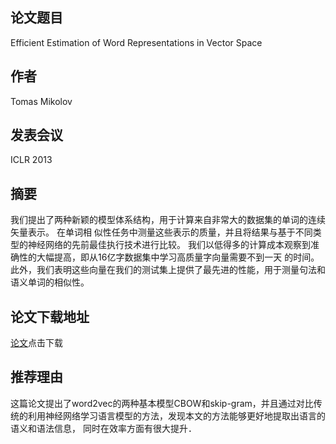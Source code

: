 ## 论文题目
Efficient Estimation of Word Representations in Vector Space
## 作者
Tomas Mikolov
## 发表会议
ICLR 2013
## 摘要
我们提出了两种新颖的模型体系结构，用于计算来自非常大的数据集的单词的连续矢量表示。 在单词相
似性任务中测量这些表示的质量，并且将结果与基于不同类型的神经网络的先前最佳执行技术进行比较。 
我们以低得多的计算成本观察到准确性的大幅提高，即从16亿字数据集中学习高质量字向量需要不到一天
的时间。 此外，我们表明这些向量在我们的测试集上提供了最先进的性能，用于测量句法和语义单词的相似性。
## 论文下载地址
[论文](https://arxiv.org/abs/1301.3781)点击下载
## 推荐理由
这篇论文提出了word2vec的两种基本模型CBOW和skip-gram，并且通过对比传统的利用神经网络学习语言模型的方法，发现本文的方法能够更好地提取出语言的语义和语法信息，
同时在效率方面有很大提升．
